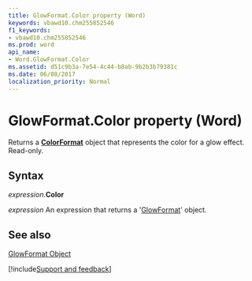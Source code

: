 ```yaml
---
title: GlowFormat.Color property (Word)
keywords: vbawd10.chm255852546
f1_keywords:
- vbawd10.chm255852546
ms.prod: word
api_name:
- Word.GlowFormat.Color
ms.assetid: d51c9b3a-7e54-4c44-b8ab-9b2b3b79381c
ms.date: 06/08/2017
localization_priority: Normal
---
```



# GlowFormat.Color property (Word)

Returns a  **[ColorFormat](Word.ColorFormat.md)** object that represents the color for a glow effect. Read-only.


## Syntax

_expression_.**Color**

 _expression_ An expression that returns a '[GlowFormat](Word.GlowFormat.md)' object.


## See also


[GlowFormat Object](Word.GlowFormat.md)

[!include[Support and feedback](~/includes/feedback-boilerplate.md)]